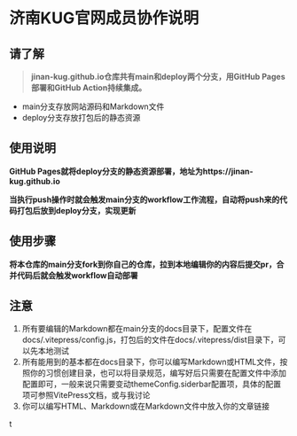 # 济南KUG官网成员协作说明

## 请了解

> **jinan-kug.github.io仓库共有main和deploy两个分支，用GitHub Pages部署和GitHub Action持续集成。**

- main分支存放网站源码和Markdown文件
- deploy分支存放打包后的静态资源



## 使用说明

**GitHub Pages就将deploy分支的静态资源部署，地址为https://jinan-kug.github.io**

**当执行push操作时就会触发main分支的workflow工作流程，自动将push来的代码打包后放到deploy分支，实现更新**



## 使用步骤

**将本仓库的main分支fork到你自己的仓库，拉到本地编辑你的内容后提交pr，合并代码后就会触发workflow自动部署**



## 注意

1. 所有要编辑的Markdown都在main分支的docs目录下，配置文件在docs/.vitepress/config.js，打包后的文件在docs/.vitepress/dist目录下，可以先本地测试
2. 所有能用到的基本都在docs目录下，你可以编写Markdown或HTML文件，按照你的习惯创建目录，也可以将目录规范，编写好后只需要在配置文件中添加配置即可，一般来说只需要变动themeConfig.siderbar配置项，具体的配置项可参照VitePress文档，或与我讨论
3. 你可以编写HTML、Markdown或在Markdown文件中放入你的文章链接

t
